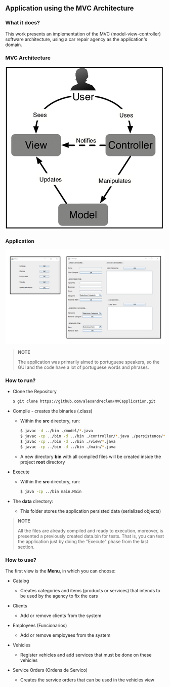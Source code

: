 ## Application using the MVC Architecture

### What it does?
This work presents an implementation of the MVC (model-view-controller) software architecture, using a car repair agency as the application's domain.

### MVC Architecture
![title](./images/img.png)

### Application
![title](./images/img_2.png)

> **NOTE**
>
> The application was primarily aimed to portuguese speakers, so the GUI and the code have a lot of portuguese words and phrases.

### How to run?
- Clone the Repository
    ```bash
    $ git clone https://github.com/alexandreclem/MVCapplication.git
    ```
- Compile - creates the binaries (.class)
    
    - Within the **src** directory, run: 
        ```bash
        $ javac -d ../bin ./model/*.java
        $ javac -cp ../bin -d ../bin ./controller/*.java ./persistence/*.java
        $ javac -cp ../bin -d ../bin ./view/*.java
        $ javac -cp ../bin -d ../bin ./main/*.java        
        ```
    - A new directory **bin** with all compiled files will be created inside the project **root** directory

- Execute
    - Within the **src** directory, run: 
        ```bash    
        $ java -cp ../bin main.Main
         ```
- The **data** directory:
    - This folder stores the application persisted data (serialized objects)

> **NOTE**
>
> All the files are already compiled and ready to execution, moreover, is presented a previously created data.bin for tests. That is, you can test the application just by doing the "Execute" phase from the last section.

### How to use?
The first view is the **Menu**, in which you can choose:

- Catalog
    - Creates categories and items (products or services) that intends to be used by the agency to fix the cars
- Clients
    - Add or remove clients from the system

- Employees (Funcionarios)
    - Add or remove employees from the system
- Vehicles
    - Register vehicles and add services that must be done on these vehicles
- Service Orders (Ordens de Servico)
    - Creates the service orders that can be used in the vehicles view
